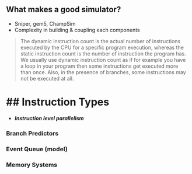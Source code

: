 ## What makes a good simulator?
- Sniper, gem5, ChampSim
- Complexity in building & coupling each components

> The dynamic instruction count is the actual number of instructions executed by the CPU for a specific program execution, whereas the static instruction count is the number of instruction the program has.
We usually use dynamic instruction count as if for example you have a loop in your program then some instructions get executed more than once. Also, in the presence of branches, some instructions may not be executed at all.
# ## Instruction Types
- ***Instruction level parallelism***
### Branch Predictors
### Event Queue (model)
### Memory Systems
<!--stackedit_data:
eyJoaXN0b3J5IjpbLTIwNTI4OTQ0MDgsMjAzMjI1Njc0M119
-->